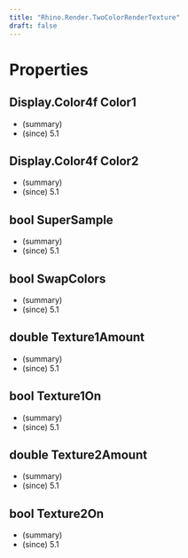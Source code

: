 ```yaml
---
title: "Rhino.Render.TwoColorRenderTexture"
draft: false
---
```


# Properties
## Display.Color4f Color1
- (summary) 
- (since) 5.1
## Display.Color4f Color2
- (summary) 
- (since) 5.1
## bool SuperSample
- (summary) 
- (since) 5.1
## bool SwapColors
- (summary) 
- (since) 5.1
## double Texture1Amount
- (summary) 
- (since) 5.1
## bool Texture1On
- (summary) 
- (since) 5.1
## double Texture2Amount
- (summary) 
- (since) 5.1
## bool Texture2On
- (summary) 
- (since) 5.1
